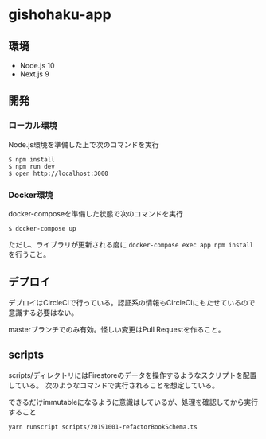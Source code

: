 # gishohaku-app

## 環境

* Node.js 10
* Next.js 9

## 開発

### ローカル環境

Node.js環境を準備した上で次のコマンドを実行

```shell
$ npm install
$ npm run dev
$ open http://localhost:3000
```

### Docker環境

docker-composeを準備した状態で次のコマンドを実行

```shell
$ docker-compose up
```

ただし、ライブラリが更新される度に `docker-compose exec app npm install` を行うこと。

## デプロイ

デプロイはCircleCIで行っている。認証系の情報もCircleCIにもたせているので意識する必要はない。

masterブランチでのみ有効。怪しい変更はPull Requestを作ること。

## scripts

scripts/ディレクトリにはFirestoreのデータを操作するようなスクリプトを配置している。
次のようなコマンドで実行されることを想定している。

できるだけimmutableになるように意識はしているが、処理を確認してから実行すること

```
yarn runscript scripts/20191001-refactorBookSchema.ts
```
